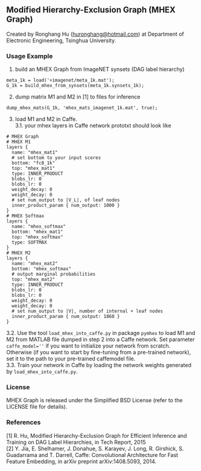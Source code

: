## Modified Hierarchy-Exclusion Graph (MHEX Graph)  
Created by Ronghang Hu (huronghang@hotmail.com) at Department of Electronic Engineering, Tsinghua University.

### Usage Example
1. build an MHEX Graph from ImageNET synsets (DAG label hierarchy)
<pre><code>meta_1k = load('+imagenet/meta_1k.mat');
G_1k = build_mhex_from_synsets(meta_1k.synsets_1k);
</code></pre>
2. dump matrix M1 and M2 in [1] to files for inference
<pre><code>dump_mhex_mats(G_1k, 'mhex_mats_imagenet_1k.mat', true);
</code></pre>
3. load M1 and M2 in Caffe.  
3.1. your mhex layers in Caffe network prototxt should look like
<pre><code># MHEX Graph
# MHEX M1
layers {
  name: "mhex_mat1"
  # set bottom to your input scores
  bottom: "fc8_1k"
  top: "mhex_mat1"
  type: INNER_PRODUCT
  blobs_lr: 0
  blobs_lr: 0
  weight_decay: 0
  weight_decay: 0
  # set num_output to |V_L|, of leaf nodes
  inner_product_param { num_output: 1000 }
}
# MHEX Softmax
layers {
  name: "mhex_softmax"
  bottom: "mhex_mat1"
  top: "mhex_softmax"
  type: SOFTMAX
}
# MHEX M2
layers {
  name: "mhex_mat2"
  bottom: "mhex_softmax"
  # output marginal probabilities
  top: "mhex_mat2"
  type: INNER_PRODUCT
  blobs_lr: 0
  blobs_lr: 0
  weight_decay: 0
  weight_decay: 0
  # set num_output to |V|, number of internal + leaf nodes
  inner_product_param { num_output: 1860 }
}
</code></pre>  
3.2. Use the tool `load_mhex_into_caffe.py` in package `pymhex` to load M1 and M2 from MATLAB file dumped in step 2 into a Caffe network. Set parameter `caffe_model=''` if you want to initialize your network from scratch. Otherwise (if you want to start by fine-tuning from a pre-trained network), set it to the path to your pre-trained caffemodel file.  
3.3. Train your network in Caffe by loading the network weights generated by `load_mhex_into_caffe.py`.  

### License  
MHEX Graph is released under the Simplified BSD License (refer to the LICENSE file for details).

### References  
[1] R. Hu, Modified Hierarchy-Exclusion Graph for Efficient Inference and Training on DAG Label Hierarchies, in Tech Report, 2015  
[2] Y. Jia, E. Shelhamer, J. Donahue, S. Karayev, J. Long, R. Girshick, S. Guadarrama and T. Darrell, Caffe: Convolutional Architecture for Fast Feature Embedding, in arXiv preprint arXiv:1408.5093, 2014.
